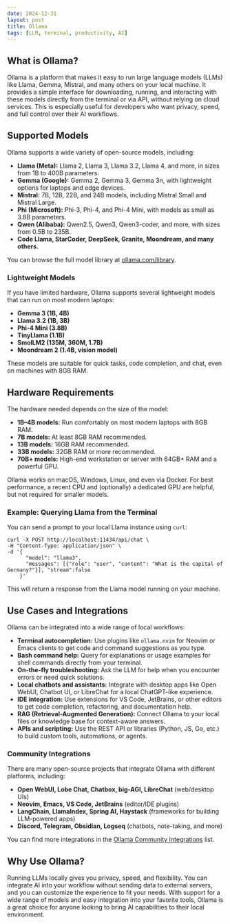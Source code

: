 ```yaml
---
date: 2024-12-31
layout: post
title: Ollama
tags: [LLM, terminal, productivity, AI]
---
```



## What is Ollama?

Ollama is a platform that makes it easy to run large language models (LLMs) like Llama, Gemma, Mistral, and many others on your local machine. It provides a simple interface for downloading, running, and interacting with these models directly from the terminal or via API, without relying on cloud services. This is especially useful for developers who want privacy, speed, and full control over their AI workflows.

## Supported Models

Ollama supports a wide variety of open-source models, including:

- **Llama (Meta):** Llama 2, Llama 3, Llama 3.2, Llama 4, and more, in sizes from 1B to 400B parameters.
- **Gemma (Google):** Gemma 2, Gemma 3, Gemma 3n, with lightweight options for laptops and edge devices.
- **Mistral:** 7B, 12B, 22B, and 24B models, including Mistral Small and Mistral Large.
- **Phi (Microsoft):** Phi-3, Phi-4, and Phi-4 Mini, with models as small as 3.8B parameters.
- **Qwen (Alibaba):** Qwen2.5, Qwen3, Qwen3-coder, and more, with sizes from 0.5B to 235B.
- **Code Llama, StarCoder, DeepSeek, Granite, Moondream, and many others.**

You can browse the full model library at [ollama.com/library](https://ollama.com/library).

### Lightweight Models

If you have limited hardware, Ollama supports several lightweight models that can run on most modern laptops:

- **Gemma 3 (1B, 4B)**
- **Llama 3.2 (1B, 3B)**
- **Phi-4 Mini (3.8B)**
- **TinyLlama (1.1B)**
- **SmolLM2 (135M, 360M, 1.7B)**
- **Moondream 2 (1.4B, vision model)**

These models are suitable for quick tasks, code completion, and chat, even on machines with 8GB RAM.

## Hardware Requirements

The hardware needed depends on the size of the model:

- **1B–4B models:** Run comfortably on most modern laptops with 8GB RAM.
- **7B models:** At least 8GB RAM recommended.
- **13B models:** 16GB RAM recommended.
- **33B models:** 32GB RAM or more recommended.
- **70B+ models:** High-end workstation or server with 64GB+ RAM and a powerful GPU.

Ollama works on macOS, Windows, Linux, and even via Docker. For best performance, a recent CPU and (optionally) a dedicated GPU are helpful, but not required for smaller models.


### Example: Querying Llama from the Terminal

You can send a prompt to your local Llama instance using `curl`:

```
curl -X POST http://localhost:11434/api/chat \
-H "Content-Type: application/json" \
-d '{
      "model": "llama3",
      "messages": [{"role": "user", "content": "What is the capital of Germany?"}], "stream":false
    }'
```

This will return a response from the Llama model running on your machine.


## Use Cases and Integrations

Ollama can be integrated into a wide range of local workflows:

- **Terminal autocompletion:** Use plugins like `ollama.nvim` for Neovim or Emacs clients to get code and command suggestions as you type.
- **Bash command help:** Query for explanations or usage examples for shell commands directly from your terminal.
- **On-the-fly troubleshooting:** Ask the LLM for help when you encounter errors or need quick solutions.
- **Local chatbots and assistants:** Integrate with desktop apps like Open WebUI, Chatbot UI, or LibreChat for a local ChatGPT-like experience.
- **IDE integration:** Use extensions for VS Code, JetBrains, or other editors to get code completion, refactoring, and documentation help.
- **RAG (Retrieval-Augmented Generation):** Connect Ollama to your local files or knowledge base for context-aware answers.
- **APIs and scripting:** Use the REST API or libraries (Python, JS, Go, etc.) to build custom tools, automations, or agents.

### Community Integrations

There are many open-source projects that integrate Ollama with different platforms, including:
- **Open WebUI, Lobe Chat, Chatbox, big-AGI, LibreChat** (web/desktop UIs)
- **Neovim, Emacs, VS Code, JetBrains** (editor/IDE plugins)
- **LangChain, LlamaIndex, Spring AI, Haystack** (frameworks for building LLM-powered apps)
- **Discord, Telegram, Obsidian, Logseq** (chatbots, note-taking, and more)

You can find more integrations in the [Ollama Community Integrations](https://github.com/ollama/ollama#community-integrations) list.


## Why Use Ollama?

Running LLMs locally gives you privacy, speed, and flexibility. You can integrate AI into your workflow without sending data to external servers, and you can customize the experience to fit your needs. With support for a wide range of models and easy integration into your favorite tools, Ollama is a great choice for anyone looking to bring AI capabilities to their local environment.
